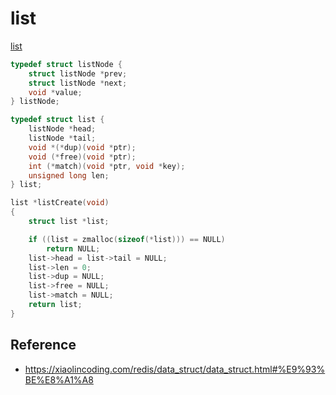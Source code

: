 # list

[list](https://github.com/redis/redis/blob/c95ff0f304bfb8f3228b7af63a0b8d4b9ad36468/src/adlist.c)

```c
typedef struct listNode {
    struct listNode *prev;
    struct listNode *next;
    void *value;
} listNode;

typedef struct list {
    listNode *head;
    listNode *tail;
    void *(*dup)(void *ptr);
    void (*free)(void *ptr);
    int (*match)(void *ptr, void *key);
    unsigned long len;
} list;
```


```c
list *listCreate(void)
{
    struct list *list;

    if ((list = zmalloc(sizeof(*list))) == NULL)
        return NULL;
    list->head = list->tail = NULL;
    list->len = 0;
    list->dup = NULL;
    list->free = NULL;
    list->match = NULL;
    return list;
}
```

## Reference

- https://xiaolincoding.com/redis/data_struct/data_struct.html#%E9%93%BE%E8%A1%A8